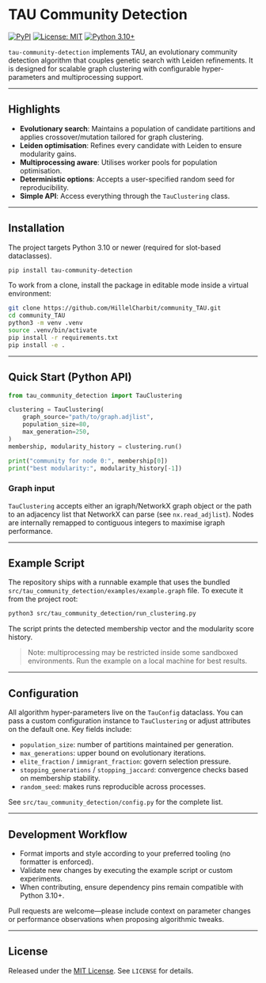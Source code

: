 # TAU Community Detection

[![PyPI](https://img.shields.io/pypi/v/tau-community-detection.svg)](https://pypi.org/project/tau-community-detection/)
[![License: MIT](https://img.shields.io/badge/License-MIT-yellow.svg)](https://opensource.org/licenses/MIT)
[![Python 3.10+](https://img.shields.io/badge/python-3.10+-blue.svg)](https://www.python.org/)

`tau-community-detection` implements TAU, an evolutionary community detection algorithm
that couples genetic search with Leiden refinements. It is designed for scalable graph
clustering with configurable hyper-parameters and multiprocessing support.

---

## Highlights

- **Evolutionary search**: Maintains a population of candidate partitions and applies
  crossover/mutation tailored for graph clustering.
- **Leiden optimisation**: Refines every candidate with Leiden to ensure modularity gains.
- **Multiprocessing aware**: Utilises worker pools for population optimisation.
- **Deterministic options**: Accepts a user-specified random seed for reproducibility.
- **Simple API**: Access everything through the `TauClustering` class.

---

## Installation

The project targets Python 3.10 or newer (required for slot-based dataclasses).

```bash
pip install tau-community-detection
```

To work from a clone, install the package in editable mode inside a virtual environment:

```bash
git clone https://github.com/HillelCharbit/community_TAU.git
cd community_TAU
python3 -m venv .venv
source .venv/bin/activate
pip install -r requirements.txt
pip install -e .
```

---

## Quick Start (Python API)

```python
from tau_community_detection import TauClustering

clustering = TauClustering(
    graph_source="path/to/graph.adjlist",
    population_size=80,
    max_generation=250,
)
membership, modularity_history = clustering.run()

print("community for node 0:", membership[0])
print("best modularity:", modularity_history[-1])
```

### Graph input

`TauClustering` accepts either an igraph/NetworkX graph object or the path to an adjacency
list that NetworkX can parse (see `nx.read_adjlist`). Nodes are internally remapped to
contiguous integers to maximise igraph performance.

---

## Example Script

The repository ships with a runnable example that uses the bundled
`src/tau_community_detection/examples/example.graph` file. To execute it from the project
root:

```bash
python3 src/tau_community_detection/run_clustering.py
```

The script prints the detected membership vector and the modularity score history.

> Note: multiprocessing may be restricted inside some sandboxed environments. Run the
> example on a local machine for best results.

---

## Configuration

All algorithm hyper-parameters live on the `TauConfig` dataclass. You can pass a custom
configuration instance to `TauClustering` or adjust attributes on the default one. Key
fields include:

- `population_size`: number of partitions maintained per generation.
- `max_generations`: upper bound on evolutionary iterations.
- `elite_fraction` / `immigrant_fraction`: govern selection pressure.
- `stopping_generations` / `stopping_jaccard`: convergence checks based on membership
  stability.
- `random_seed`: makes runs reproducible across processes.

See `src/tau_community_detection/config.py` for the complete list.

---

## Development Workflow

- Format imports and style according to your preferred tooling (no formatter is enforced).
- Validate new changes by executing the example script or custom experiments.
- When contributing, ensure dependency pins remain compatible with Python 3.10+.

Pull requests are welcome—please include context on parameter changes or performance
observations when proposing algorithmic tweaks.

---

## License

Released under the [MIT License](https://opensource.org/licenses/MIT). See `LICENSE` for
details.

